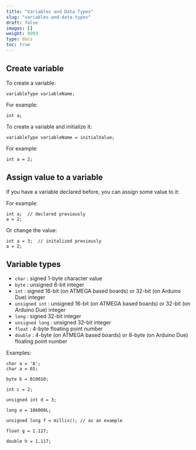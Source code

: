 ```yaml
---
title: "Variables and Data Types"
slug: "variables-and-data-types"
draft: false
images: []
weight: 9993
type: docs
toc: true
---
```


## Create variable
To create a variable:

    variableType variableName;

For example:

    int a;

To create a variable and initialize it:

    variableType variableName = initialValue;

For example:

    int a = 2;



## Assign value to a variable
If you have a variable declared before, you can assign some value to it:

For example:

    int a;  // declared previously
    a = 2;

Or change the value:

    int a = 3;  // initalized previously
    a = 2;



## Variable types
 - `char` : signed 1-byte character value
 - `byte` : unsigned 8-bit integer
 - `int` : signed 16-bit (on ATMEGA based boards) or 32-bit (on Arduino Due) integer
 - `unsigned int` : unsigned 16-bit (on ATMEGA based boards) or 32-bit (on Arduino Due) integer
 - `long` : signed 32-bit integer
 - `unsigned long` : unsigned 32-bit integer
 - `float` : 4-byte floating point number
 - `double` : 4-byte (on ATMEGA based boards) or 8-byte (on Arduino Due) floating point number

Examples:

    char a = 'A';
    char a = 65;

    byte b = B10010;

    int c = 2;

    unsigned int d = 3;

    long e = 186000L;

    unsigned long f = millis(); // as an example

    float g = 1.117;

    double h = 1.117;








